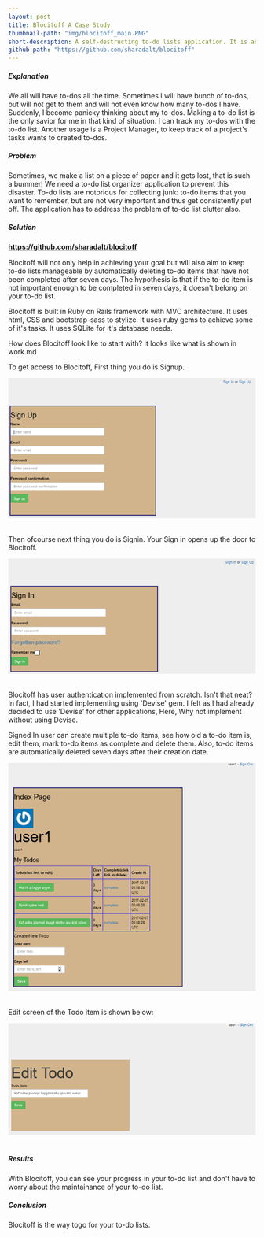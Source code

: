 ```yaml
---
layout: post
title: Blocitoff A Case Study
thumbnail-path: "img/blocitoff_main.PNG"
short-description: A self-destructing to-do lists application. It is an Utility Application in Ruby on Rails with Rake Automation
github-path: "https://github.com/sharadalt/blocitoff"
---
```


##### Explanation
We all will have to-dos all the time. Sometimes I will have bunch of to-dos, but will not get to them and will not even know how many to-dos I have. Suddenly, I become panicky thinking about my to-dos. Making a to-do list is the only savior for me in that kind of situation. I can track my to-dos with the to-do list. Another usage is a  Project Manager, to keep track of a project's tasks wants to created to-dos.

##### Problem
Sometimes, we make a list on a piece of paper and it gets lost, that is such a bummer! 
We need a to-do list organizer application to prevent this disaster. To-do lists are notorious for collecting junk: to-do items that you want to remember, but are not very important and thus get consistently put off. The application has to address the problem of to-do list clutter also.

##### Solution

<a href="https://github.com/sharadalt/blocitoff" style="font-family:Times New Roman;"><strong>https://github.com/sharadalt/blocitoff</strong></a>

Blocitoff will not only help in achieving your goal but will also aim to keep to-do lists manageable by automatically deleting to-do items that have not been completed after seven days. The hypothesis is that if the to-do item is not important enough to be completed in seven days, it doesn't belong on your to-do list.

Blocitoff is built in Ruby on Rails framework with MVC architecture. It uses html, CSS and bootstrap-sass to stylize. It uses ruby gems to achieve some of it's tasks. It uses SQLite for it's database needs.

How does Blocitoff look like to start with? It looks like what is shown in work.md

To get access to Blocitoff, First thing you do is Signup.

<div class="boxed" style="width: 100%;margin-left: auto; margin-right: auto; text-align: left;">
    <img src="/img/blocitoff_signup.PNG"/>
  </a>
</div>
<br />

Then ofcourse next thing you do is Signin. Your Sign in opens up the door to Blocitoff. 

<div class="boxed" style="width: 100%;margin-left: auto; margin-right: auto; text-align: left;">
    <img src="/img/blocitoff_signin.PNG"/>
  </a>
</div>
<br />

Blocitoff has user authentication implemented from scratch. Isn't that neat? In fact, I had started implementing using 'Devise' gem. I felt as I had already decided to use 'Devise' for other applications, Here, Why not implement without using Devise. 

Signed In user can create multiple to-do items, see how old a to-do item is, edit them, mark to-do items as complete and delete them. Also, to-do items are automatically deleted seven days after their creation date.

<div class="boxed" style="width: 100%;margin-left: auto; margin-right: auto; text-align: left;">
    <img src="/img/blocitoff_index.PNG"/>
  </a>
</div>
<br />

Edit screen of the Todo item is shown below:

<div class="boxed" style="width: 100%;margin-left: auto; margin-right: auto; text-align: left;">
    <img src="/img/blocitoff_edit_todo.PNG"/>
  </a>
</div>
<br />


##### Results
With Blocitoff, you can see your progress in your to-do list and don't have to worry about the maintainance of your to-do list.

##### Conclusion
Blocitoff is the way togo for your to-do lists.


